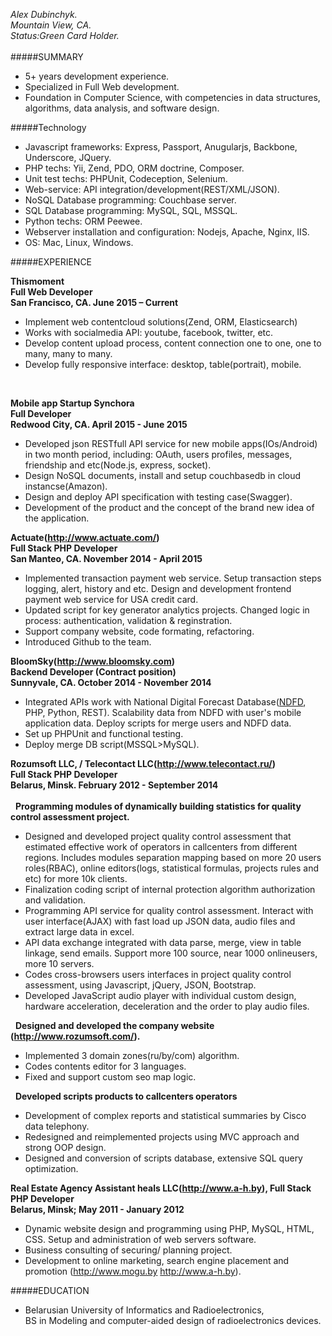 *Alex Dubinchyk.*<br>
*Mountain View, CA.*<br>
*Status:Green Card Holder.*
<br><br>
#####SUMMARY

*	5+ years development experience. 
*	Specialized in Full  Web development.
* Foundation in Computer Science, with competencies in data structures, algorithms, data analysis, and software design.

#####Technology 

* Javascript frameworks: Express, Passport, Anugularjs, Backbone, Underscore, JQuery.
* PHP techs: Yii, Zend, PDO, ORM doctrine, Composer.
* Unit test techs: PHPUnit, Codeception, Selenium.
* Web-service: API integration/development(REST/XML/JSON).
* NoSQL Database programming: Couchbase server.
* SQL Database programming: MySQL, SQL, MSSQL.
* Python techs: ORM Peewee.
*	Webserver installation and configuration: Nodejs, Apache, Nginx, IIS.
* OS: Mac, Linux, Windows.

#####EXPERIENCE

**Thismoment**<br>
**Full  Web Developer**<br>
**San Francisco, CA. June 2015 – Current** <br>

* Implement web contentcloud solutions(Zend, ORM,  Elasticsearch)
* Works with socialmedia API: youtube, facebook, twitter, etc.
* Develop content upload process, content connection one to one, one to many, many to many.
* Develop fully responsive interface: desktop, table(portrait), mobile.
<br>

**Mobile app Startup Synchora**<br>
**Full  Developer**<br>
**Redwood City, CA. April 2015 - June 2015** <br>

* Developed json RESTfull API service for new mobile apps(IOs/Android) in two month period, including: OAuth, users profiles, messages, friendship and etc(Node.js, express, socket).
* Design NoSQL documents, install and setup couchbasedb in cloud instancse(Amazon).
* Design and deploy API specification with testing case(Swagger).
* Development of the product and the concept of the brand new idea of the application.

**Actuate(http://www.actuate.com/)**<br>
**Full Stack PHP Developer**<br>
**San Manteo, CA. November 2014 - April 2015**

* Implemented transaction payment web service. Setup transaction steps logging, alert, history and etc. Design and development frontend payment web service for USA credit card.
* Updated script for key generator analytics projects. Changed logic in process: authentication, validation & reginstration.
* Support company website, code formating, refactoring.
* Introduced Github to the team.

**BloomSky(http://www.bloomsky.com)**<br>
**Backend Developer (Contract position)**<br>
**Sunnyvale, CA. October 2014 - November 2014**

* Integrated APIs work with National Digital Forecast Database(<a href='http://graphical.weather.gov/'>NDFD</a>, PHP, Python, REST). Scalability data from NDFD with user's mobile application data. Deploy scripts for merge users and NDFD data.
* Set up PHPUnit and functional testing.
* Deploy merge DB script(MSSQL>MySQL).

**Rozumsoft LLC, / Telecontact LLC(http://www.telecontact.ru/)**<br>
**Full Stack PHP Developer**<br>
**Belarus, Minsk. February 2012 - September  2014**<br><br>
&nbsp;&nbsp;**Programming modules of dynamically building statistics for quality control assessment project.**

*	Designed and developed project quality control assessment that estimated effective work of operators in callcenters from different regions. Includes  modules separation mapping based on more 20 users roles(RBAC), online editors(logs, statistical formulas, projects rules and etc)  for more 10k clients.
*	Finalization coding script of internal protection algorithm authorization and validation.
*	Programming API service for quality control assessment. Interact with user interface(AJAX) with fast load up JSON data, audio files and extract large data in excel.
*	API data exchange integrated with data parse, merge, view in table linkage, send emails. Support more 100 source, near 1000 onlineusers, more 10 servers. 
*	Codes cross-browsers users interfaces in project quality control assessment, using Javascript, jQuery, JSON, Bootstrap.
*	Developed JavaScript audio player with individual custom design, hardware acceleration, deceleration and the order to play audio files.

&nbsp;&nbsp;**Designed and developed the company website (http://www.rozumsoft.com/).**
*	Implemented 3 domain zones(ru/by/com) algorithm.
*	Codes contents editor for 3 languages.
*	Fixed and support custom seo map logic.

&nbsp;&nbsp;**Developed scripts products to callcenters operators**
*	Development of  сomplex reports and statistical summaries by Cisco data telephony.
*	Redesigned and reimplemented projects using MVC approach and strong OOP design.
*	Designed and conversion of scripts database, extensive SQL query optimization.

**Real Estate Agency Assistant heals LLC(http://www.a-h.by), Full Stack PHP Developer**<br>
**Belarus, Minsk; May 2011 - January 2012**

* Dynamic website design and programming using PHP, MySQL, HTML, CSS. Setup and administration of web servers software.
* Business consulting of securing/ planning project.
* Development to online marketing, search engine placement and promotion (http://www.mogu.by  http://www.a-h.by).

#####EDUCATION
* Belarusian University of Informatics and Radioelectronics, <br>
 BS in Modeling and computer-aided design of radioelectronics devices.
